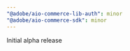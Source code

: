 ```yaml
---
"@adobe/aio-commerce-lib-auth": minor
"@adobe/aio-commerce-sdk": minor
---
```


Initial alpha release

